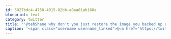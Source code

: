 ```yaml
---
id: 5027bdc4-4758-4015-82bb-a0aa81ab168a
blueprint: text
category: twitter
title: "'@tehShane why don't you just restore the image you backed up once you had all of your stuff installed?"
caption: '<span class="username username_linked">@<a href="https://twitter.com/tehShane" title="Shane Lawrence">tehShane</a></span> why don''t you just restore the image you backed up once you had all of your stuff installed?'
---
```

